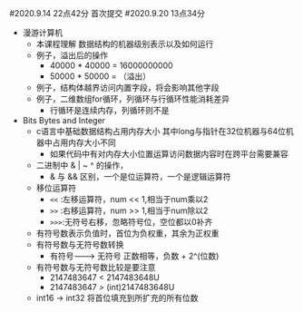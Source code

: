 #2020.9.14 22点42分 首次提交
#2020.9.20 13点34分 
* 漫游计算机
    * 本课程理解 数据结构的机器级别表示以及如何运行
    * 例子，溢出后的操作 
        * 40000 * 40000 = 16000000000
        * 50000 * 50000 = （溢出）
    * 例子，结构体越界访问内置字段，将会影响其他字段
    * 例子，二维数组for循环，列循环与行循环性能消耗差异
        * 行循环是连续内存，列循环则不是
* Bits Bytes and Integer
    * c语言中基础数据结构占用内存大小 其中long与指针在32位机器与64位机器中占用内存大小不同
        * 如果代码中有对内存大小位置运算访问数据内容时在跨平台需要兼容
    * 二进制中 & | ~ ^ 的操作，
        * & 与 && 区别，一个是位运算符，一个是逻辑运算符
    * 移位运算符 
        * `<<` :左移运算符，num << 1,相当于num乘以2
        * `>>` :右移运算符，num >> 1,相当于num除以2
        * `>>>`:无符号右移，忽略符号位，空位都以0补齐
    * 有符号数表示负值时，首位为负权重，其余为正权重
    * 有符号数与无符号数转换 
        * 有符号---> 无符号 正数相等，负数 + 2^(位数)
    * 有符号数与无符号数比较是要注意
        * 2147483647 < 2147483648U
        * 2147483647 > (int)2147483648U
    * int16 -> int32 将首位填充到所扩充的所有位数